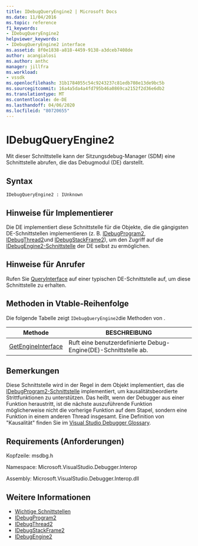 ```yaml
---
title: IDebugQueryEngine2 | Microsoft Docs
ms.date: 11/04/2016
ms.topic: reference
f1_keywords:
- IDebugQueryEngine2
helpviewer_keywords:
- IDebugQueryEngine2 interface
ms.assetid: 8f0e1838-a818-4459-9138-a3dceb7408de
author: acangialosi
ms.author: anthc
manager: jillfra
ms.workload:
- vssdk
ms.openlocfilehash: 31b1784055c54c9243237c81edb708e13de9bc5b
ms.sourcegitcommit: 16a4a5da4a4fd795b46a0869ca2152f2d36e6db2
ms.translationtype: MT
ms.contentlocale: de-DE
ms.lasthandoff: 04/06/2020
ms.locfileid: "80720655"
---
```

# <a name="idebugqueryengine2"></a>IDebugQueryEngine2
Mit dieser Schnittstelle kann der Sitzungsdebug-Manager (SDM) eine Schnittstelle abrufen, die das Debugmodul (DE) darstellt.

## <a name="syntax"></a>Syntax

```
IDebugQueryEngine2 : IUnknown
```

## <a name="notes-for-implementers"></a>Hinweise für Implementierer
 Die DE implementiert diese Schnittstelle für die Objekte, die die gängigsten DE-Schnittstellen implementieren (z. B. [IDebugProgram2](../../../extensibility/debugger/reference/idebugprogram2.md), [IDebugThread2](../../../extensibility/debugger/reference/idebugthread2.md)und [IDebugStackFrame2](../../../extensibility/debugger/reference/idebugstackframe2.md)), um den Zugriff auf die [IDebugEngine2-Schnittstelle](../../../extensibility/debugger/reference/idebugengine2.md) der DE selbst zu ermöglichen.

## <a name="notes-for-callers"></a>Hinweise für Anrufer
 Rufen Sie [QueryInterface](/cpp/atl/queryinterface) auf einer typischen DE-Schnittstelle auf, um diese Schnittstelle zu erhalten.

## <a name="methods-in-vtable-order"></a>Methoden in Vtable-Reihenfolge
 Die folgende Tabelle zeigt `IDebugQueryEngine2`die Methoden von .

|Methode|BESCHREIBUNG|
|------------|-----------------|
|[GetEngineInterface](../../../extensibility/debugger/reference/idebugqueryengine2-getengineinterface.md)|Ruft eine benutzerdefinierte Debug-Engine(DE)-Schnittstelle ab.|

## <a name="remarks"></a>Bemerkungen
 Diese Schnittstelle wird in der Regel in dem Objekt implementiert, das die [IDebugProgram2-Schnittstelle](../../../extensibility/debugger/reference/idebugprogram2.md) implementiert, um kausalitätsbeordierte Strittfunktionen zu unterstützen. Das heißt, wenn der Debugger aus einer Funktion heraustritt, ist die nächste auszuführende Funktion möglicherweise nicht die vorherige Funktion auf dem Stapel, sondern eine Funktion in einem anderen Thread insgesamt. Eine Definition von "Kausalität" finden Sie im [Visual Studio Debugger Glossary](../../../extensibility/debugger/reference/visual-studio-debugger-glossary.md).

## <a name="requirements"></a>Requirements (Anforderungen)
 Kopfzeile: msdbg.h

 Namespace: Microsoft.VisualStudio.Debugger.Interop

 Assembly: Microsoft.VisualStudio.Debugger.Interop.dll

## <a name="see-also"></a>Weitere Informationen
- [Wichtige Schnittstellen](../../../extensibility/debugger/reference/core-interfaces.md)
- [IDebugProgram2](../../../extensibility/debugger/reference/idebugprogram2.md)
- [IDebugThread2](../../../extensibility/debugger/reference/idebugthread2.md)
- [IDebugStackFrame2](../../../extensibility/debugger/reference/idebugstackframe2.md)
- [IDebugEngine2](../../../extensibility/debugger/reference/idebugengine2.md)
